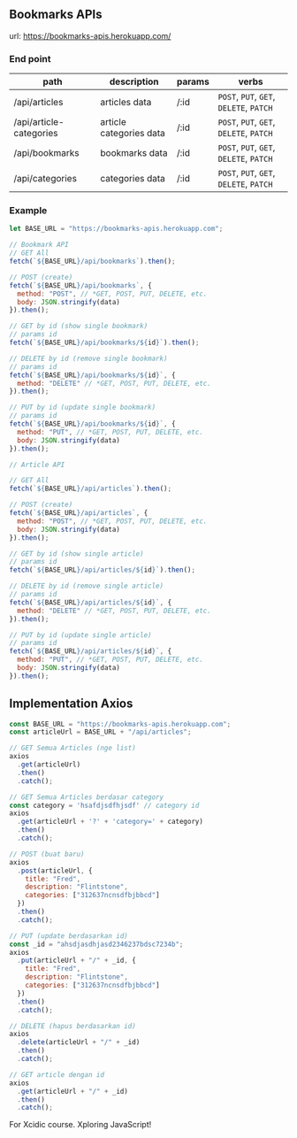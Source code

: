 ## Bookmarks APIs

url: https://bookmarks-apis.herokuapp.com/

### End point

| path                    | description             | params | verbs                                   |
| ----------------------- | ----------------------- | ------ | --------------------------------------- |
| /api/articles           | articles data           | /:id   | `POST`, `PUT`, `GET`, `DELETE`, `PATCH` |
| /api/article-categories | article categories data | /:id   | `POST`, `PUT`, `GET`, `DELETE`, `PATCH` |
| /api/bookmarks          | bookmarks data          | /:id   | `POST`, `PUT`, `GET`, `DELETE`, `PATCH` |
| /api/categories         | categories data         | /:id   | `POST`, `PUT`, `GET`, `DELETE`, `PATCH` |

### Example

```javascript
let BASE_URL = "https://bookmarks-apis.herokuapp.com";

// Bookmark API
// GET All
fetch(`${BASE_URL}/api/bookmarks`).then();

// POST (create)
fetch(`${BASE_URL}/api/bookmarks`, {
  method: "POST", // *GET, POST, PUT, DELETE, etc.
  body: JSON.stringify(data)
}).then();

// GET by id (show single bookmark)
// params id
fetch(`${BASE_URL}/api/bookmarks/${id}`).then();

// DELETE by id (remove single bookmark)
// params id
fetch(`${BASE_URL}/api/bookmarks/${id}`, {
  method: "DELETE" // *GET, POST, PUT, DELETE, etc.
}).then();

// PUT by id (update single bookmark)
// params id
fetch(`${BASE_URL}/api/bookmarks/${id}`, {
  method: "PUT", // *GET, POST, PUT, DELETE, etc.
  body: JSON.stringify(data)
}).then();

// Article API

// GET All
fetch(`${BASE_URL}/api/articles`).then();

// POST (create)
fetch(`${BASE_URL}/api/articles`, {
  method: "POST", // *GET, POST, PUT, DELETE, etc.
  body: JSON.stringify(data)
}).then();

// GET by id (show single article)
// params id
fetch(`${BASE_URL}/api/articles/${id}`).then();

// DELETE by id (remove single article)
// params id
fetch(`${BASE_URL}/api/articles/${id}`, {
  method: "DELETE" // *GET, POST, PUT, DELETE, etc.
}).then();

// PUT by id (update single article)
// params id
fetch(`${BASE_URL}/api/articles/${id}`, {
  method: "PUT", // *GET, POST, PUT, DELETE, etc.
  body: JSON.stringify(data)
}).then();
```

## Implementation Axios

```javascript
const BASE_URL = "https://bookmarks-apis.herokuapp.com";
const articleUrl = BASE_URL + "/api/articles";

// GET Semua Articles (nge list)
axios
  .get(articleUrl)
  .then()
  .catch();

// GET Semua Articles berdasar category
const category = 'hsafdjsdfhjsdf' // category id
axios
  .get(articleUrl + '?' + 'category=' + category)
  .then()
  .catch();

// POST (buat baru)
axios
  .post(articleUrl, {
    title: "Fred",
    description: "Flintstone",
    categories: ["312637ncnsdfbjbbcd"]
  })
  .then()
  .catch();

// PUT (update berdasarkan id)
const _id = "ahsdjasdhjasd2346237bdsc7234b";
axios
  .put(articleUrl + "/" + _id, {
    title: "Fred",
    description: "Flintstone",
    categories: ["312637ncnsdfbjbbcd"]
  })
  .then()
  .catch();

// DELETE (hapus berdasarkan id)
axios
  .delete(articleUrl + "/" + _id)
  .then()
  .catch();

// GET article dengan id
axios
  .get(articleUrl + "/" + _id)
  .then()
  .catch();
```

For Xcidic course. Xploring JavaScript!
